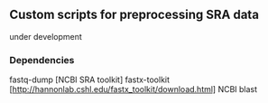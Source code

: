 ## Custom scripts for preprocessing SRA data

under development

### Dependencies

fastq-dump [NCBI SRA toolkit]
fastx-toolkit [http://hannonlab.cshl.edu/fastx_toolkit/download.html]
NCBI blast
